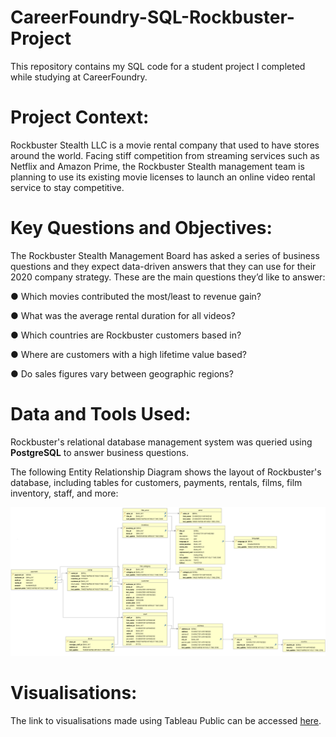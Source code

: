 # CareerFoundry-SQL-Rockbuster-Project
This repository contains my SQL code for a student project I completed while studying at CareerFoundry.

# Project Context:
Rockbuster Stealth LLC is a movie rental company that used to have stores around the world. Facing stiff competition from streaming services such as Netflix and Amazon Prime, the Rockbuster Stealth management team is planning to use its existing movie licenses to launch an online video rental service to stay competitive.

# Key Questions and Objectives:
The Rockbuster Stealth Management Board has asked a series of business questions and they expect data-driven answers that they can use for their 2020 company strategy. These are the main questions they’d like to answer:

● Which movies contributed the most/least to revenue gain?

● What was the average rental duration for all videos?

● Which countries are Rockbuster customers based in?

● Where are customers with a high lifetime value based?

● Do sales figures vary between geographic regions?

# Data and Tools Used:
Rockbuster's relational database management system was queried using **PostgreSQL** to answer business questions.

The following Entity Relationship Diagram shows the layout of Rockbuster's database, including tables for customers, payments, rentals, films, film inventory, staff, and more:

![/assets/images/ERD - Rockbuster.png](https://github.com/Kyle-Stanford1612/CareerFoundry-SQL-Rockbuster-Project/raw/main/ERD%20-%20Rockbuster.png?raw=true)

# Visualisations:
The link to visualisations made using Tableau Public can be accessed [here](https://public.tableau.com/views/Exercise3_10-RockbusterStealthLLCCharts/RockbusterVisualisations?:language=en-US&:sid=&:display_count=n&:origin=viz_share_link).
